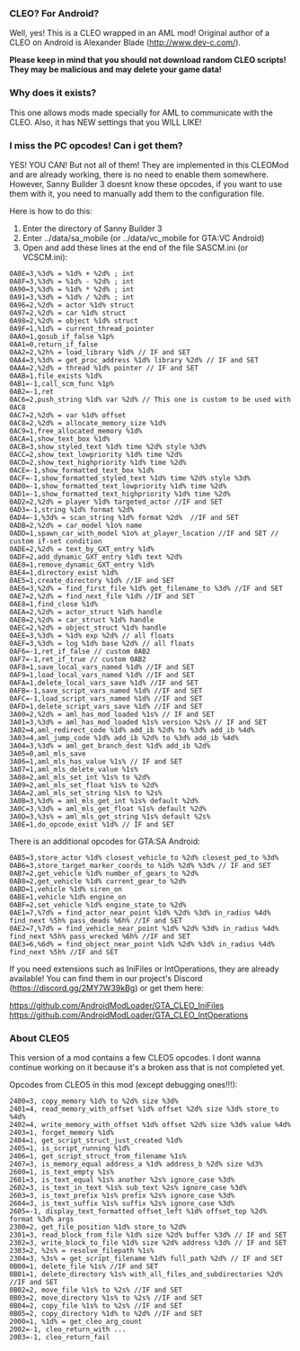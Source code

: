 ### CLEO? For Android?
Well, yes! This is a CLEO wrapped in an AML mod!
Original author of a CLEO on Android is Alexander Blade (http://www.dev-c.com/).

**Please keep in mind that you should not download random CLEO scripts! They may be malicious and may delete your game data!**

### Why does it exists?
This one allows mods made specially for AML to communicate with the CLEO. Also, it has NEW settings that you WILL LIKE!

### I miss the PC opcodes! Can i get them?
YES! YOU CAN! But not all of them!
They are implemented in this CLEOMod and are already working, there is no need to enable them somewhere. However, Sanny Builder 3 doesnt know these opcodes, if you want to use them with it, you need to manually add them to the configuration file.

Here is how to do this:
1. Enter the directory of Sanny Builder 3
2. Enter ../data/sa_mobile (or ../data/vc_mobile for GTA:VC Android)
3. Open and add these lines at the end of the file SASCM.ini (or VCSCM.ini):
```
0A8E=3,%3d% = %1d% + %2d% ; int
0A8F=3,%3d% = %1d% - %2d% ; int
0A90=3,%3d% = %1d% * %2d% ; int
0A91=3,%3d% = %1d% / %2d% ; int
0A96=2,%2d% = actor %1d% struct
0A97=2,%2d% = car %1d% struct
0A98=2,%2d% = object %1d% struct
0A9F=1,%1d% = current_thread_pointer
0AA0=1,gosub_if_false %1p%
0AA1=0,return_if_false
0AA2=2,%2h% = load_library %1d% // IF and SET
0AA4=3,%3d% = get_proc_address %1d% library %2d% // IF and SET
0AAA=2,%2d% = thread %1d% pointer // IF and SET
0AAB=1,file_exists %1d%
0AB1=-1,call_scm_func %1p%
0AB2=-1,ret
0AC6=2,push_string %1d% var %2d% // This one is custom to be used with 0AC8
0AC7=2,%2d% = var %1d% offset
0AC8=2,%2d% = allocate_memory_size %1d%
0AC9=1,free_allocated_memory %1d%
0ACA=1,show_text_box %1d%
0ACB=3,show_styled_text %1d% time %2d% style %3d%
0ACC=2,show_text_lowpriority %1d% time %2d%
0ACD=2,show_text_highpriority %1d% time %2d%
0ACE=-1,show_formatted_text_box %1d%
0ACF=-1,show_formatted_styled_text %1d% time %2d% style %3d%
0AD0=-1,show_formatted_text_lowpriority %1d% time %2d%
0AD1=-1,show_formatted_text_highpriority %1d% time %2d%
0AD2=2,%2d% = player %1d% targeted_actor //IF and SET
0AD3=-1,string %1d% format %2d%
0AD4=-1,%3d% = scan_string %1d% format %2d%  //IF and SET
0ADB=2,%2d% = car_model %1o% name
0ADD=1,spawn_car_with_model %1o% at_player_location //IF and SET // custom if-set condition
0ADE=2,%2d% = text_by_GXT_entry %1d%
0ADF=2,add_dynamic_GXT_entry %1d% text %2d%
0AE0=1,remove_dynamic_GXT_entry %1d%
0AE4=1,directory_exist %1d%
0AE5=1,create_directory %1d% //IF and SET
0AE6=3,%2d% = find_first_file %1d% get_filename_to %3d% //IF and SET
0AE7=2,%2d% = find_next_file %1d% //IF and SET
0AE8=1,find_close %1d%
0AEA=2,%2d% = actor_struct %1d% handle
0AEB=2,%2d% = car_struct %1d% handle
0AEC=2,%2d% = object_struct %1d% handle
0AEE=3,%3d% = %1d% exp %2d% // all floats
0AEF=3,%3d% = log %1d% base %2d% // all floats
0AF6=-1,ret_if_false // custom 0AB2
0AF7=-1,ret_if_true // custom 0AB2
0AF8=1,save_local_vars_named %1d% //IF and SET
0AF9=1,load_local_vars_named %1d% //IF and SET
0AFA=1,delete_local_vars_save %1d% //IF and SET
0AFB=-1,save_script_vars_named %1d% //IF and SET
0AFC=-1,load_script_vars_named %1d% //IF and SET
0AFD=1,delete_script_vars_save %1d% //IF and SET
3A00=2,%2d% = aml_has_mod_loaded %1s% // IF and SET
3A01=3,%3d% = aml_has_mod_loaded %1s% version %2s% // IF and SET
3A02=4,aml_redirect_code %1d% add_ib %2d% to %3d% add_ib %4d%
3A03=4,aml_jump_code %1d% add_ib %2d% to %3d% add_ib %4d%
3A04=3,%3d% = aml_get_branch_dest %1d% add_ib %2d%
3A05=0,aml_mls_save
3A06=1,aml_mls_has_value %1s% // IF and SET
3A07=1,aml_mls_delete_value %1s%
3A08=2,aml_mls_set_int %1s% to %2d%
3A09=2,aml_mls_set_float %1s% to %2d%
3A0A=2,aml_mls_set_string %1s% to %2s%
3A0B=3,%3d% = aml_mls_get_int %1s% default %2d%
3A0C=3,%3d% = aml_mls_get_float %1s% default %2d%
3A0D=3,%3s% = aml_mls_get_string %1s% default %2s%
3A0E=1,do_opcode_exist %1d% // IF and SET
```

There is an additional opcodes for GTA:SA Android:
```
0AB5=3,store_actor %1d% closest_vehicle_to %2d% closest_ped_to %3d%
0AB6=3,store_target_marker_coords_to %1d% %2d% %3d% // IF and SET
0AB7=2,get_vehicle %1d% number_of_gears_to %2d%
0AB8=2,get_vehicle %1d% current_gear_to %2d%
0ABD=1,vehicle %1d% siren_on
0ABE=1,vehicle %1d% engine_on
0ABF=2,set_vehicle %1d% engine_state_to %2d%
0AE1=7,%7d% = find_actor_near_point %1d% %2d% %3d% in_radius %4d% find_next %5h% pass_deads %6h% //IF and SET
0AE2=7,%7d% = find_vehicle_near_point %1d% %2d% %3d% in_radius %4d% find_next %5h% pass_wrecked %6h% //IF and SET
0AE3=6,%6d% = find_object_near_point %1d% %2d% %3d% in_radius %4d% find_next %5h% //IF and SET
```

If you need extensions such as IniFiles or IntOperations, they are already available! You can find them in our project's Discord (https://discord.gg/2MY7W39kBg) or get them here:

https://github.com/AndroidModLoader/GTA_CLEO_IniFiles 
https://github.com/AndroidModLoader/GTA_CLEO_IntOperations

### About CLEO5
This version of a mod contains a few CLEO5 opcodes. I dont wanna continue working on it because it's a broken ass that is not completed yet.

Opcodes from CLEO5 in this mod (except debugging ones!!!):
```
2400=3, copy_memory %1d% to %2d% size %3d%
2401=4, read_memory_with_offset %1d% offset %2d% size %3d% store_to %4d%
2402=4, write_memory_with_offset %1d% offset %2d% size %3d% value %4d%
2403=1, forget_memory %1d%
2404=1, get_script_struct_just_created %1d%
2405=1, is_script_running %1d%
2406=1, get_script_struct_from_filename %1s%
2407=3, is_memory_equal address_a %1d% address_b %2d% size %d3%
2600=1, is_text_empty %1s%
2601=3, is_text_equal %1s% another %2s% ignore_case %3d%
2602=3, is_text_in_text %1s% sub_text %2s% ignore_case %3d%
2603=3, is_text_prefix %1s% prefix %2s% ignore_case %3d%
2604=3, is_text_suffix %1s% suffix %2s% ignore_case %3d%
2605=-1, display_text_formatted offset_left %1d% offset_top %2d% format %3d% args
2300=2, get_file_position %1d% store_to %2d%
2301=3, read_block_from_file %1d% size %2d% buffer %3d% // IF and SET
2302=3, write_block_to_file %1d% size %2d% address %3d% // IF and SET
2303=2, %2s% = resolve_filepath %1s%
2304=3, %3s% = get_script_filename %1d% full_path %2d% // IF and SET
0B00=1, delete_file %1s% //IF and SET
0B01=1, delete_directory %1s% with_all_files_and_subdirectories %2d% //IF and SET
0B02=2, move_file %1s% to %2s% //IF and SET
0B03=2, move_directory %1s% to %2s% //IF and SET
0B04=2, copy_file %1s% to %2s% //IF and SET
0B05=2, copy_directory %1d% to %2d% //IF and SET
2000=1, %1d% = get_cleo_arg_count
2002=-1, cleo_return_with ...
2003=-1, cleo_return_fail
```